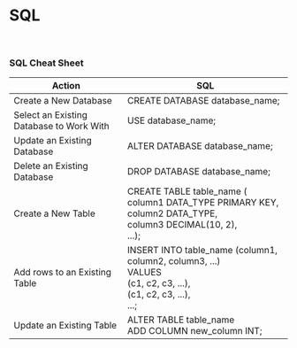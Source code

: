 # SQL

<br>

### SQL Cheat Sheet

| Action | SQL |
|-|-|
| Create a New Database | CREATE DATABASE database_name; |
| Select an Existing Database to Work With | USE database_name; |
| Update an Existing Database | ALTER DATABASE database_name; |
| Delete an Existing Database | DROP DATABASE database_name; |
| Create a New Table | CREATE TABLE table_name (<br>column1 DATA_TYPE PRIMARY KEY, <br>column2 DATA_TYPE, <br>column3 DECIMAL(10, 2), <br>...); |
| Add rows to an Existing Table | INSERT INTO table_name (column1, column2, column3, ...) <br>VALUES <br>(c1, c2, c3, ...), <br>(c1, c2, c3, ...), <br>...; |
| Update an Existing Table | ALTER TABLE table_name <br> ADD COLUMN new_column INT; |



